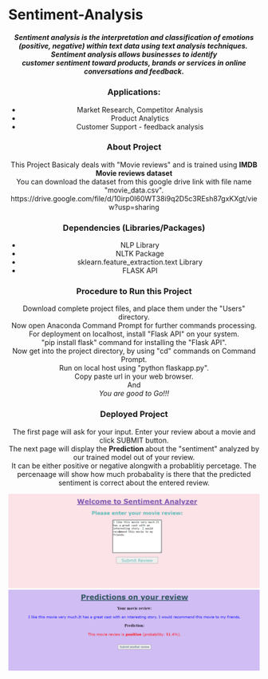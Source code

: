 # Sentiment-Analysis

<h5 align="center">Sentiment analysis is the interpretation and classification of emotions (positive, negative) within text data using text analysis techniques. <br/>
Sentiment analysis allows businesses to identify customer sentiment toward products, brands or services in online conversations and feedback.</h5>

<h3 align="center"><b>Applications:</b></h3>

<ul align="center">
<li>Market Research, Competitor Analysis 
<li>Product Analytics 
<li>Customer Support - feedback analysis 
</ul>

<h3 align="center"><b> About Project</h3></b>
<p align="center">This Project Basicaly deals with "Movie reviews" and is trained using <b> IMDB Movie reviews dataset</b><br/>
You can download the dataset from this google drive link with file name "movie_data.csv". 
https://drive.google.com/file/d/10irp0I60WT38i9q2D5c3REsh87gxKXgt/view?usp=sharing
<p>
<h3 align="center"><b> Dependencies (Libraries/Packages)</h3></b>

<ul align="center">
<li> NLP Library
<li> NLTK Package
<li>sklearn.feature_extraction.text Library
<li> FLASK API
</ul>

<h3 align="center"><b>Procedure to Run this Project</b></h3>
<p align="center">
Download complete project files, and place them under the "Users" directory. <br/>
Now open Anaconda Command Prompt for further commands processing.<br/>
For deployment on localhost, install "Flask API" on your system.<br/>
"pip install flask" command for installing the "Flask API".<br/>
Now get into the project directory, by using "cd" commands on Command Prompt. <br/>
Run on local host using "python flaskapp.py". <br/>
Copy paste url in your web browser.<br/>
And <br/>
<i>You are good to Go!!!</i><br/>
</p>

<h3 align="center"><b> Deployed Project</h3></b>

<p align="center"> The first page will ask for your input. Enter your review about a movie and click SUBMIT button.<br/>
The next page will display the <b> Prediction </b> about the "sentiment" analyzed by our trained model out of your review. <br/>
It can be either positive or negative alongwith a probablitiy percetage. The percenaage will show how much probabality is there that the predicted sentiment is correct about the entered review.
</p>
<img src="sc1.PNG"/>
<img src="sc2.PNG"/>

